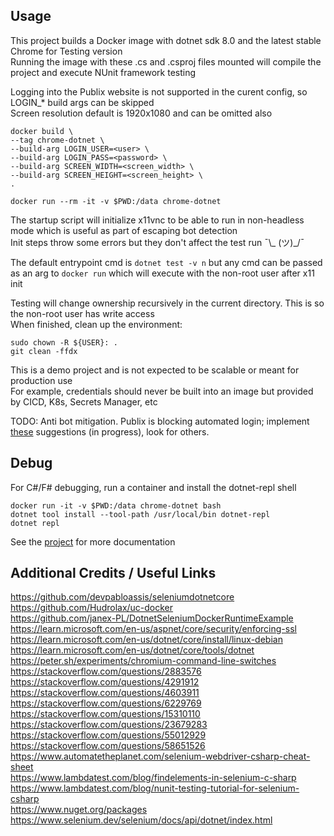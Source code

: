 ## Usage
This project builds a Docker image with dotnet sdk 8.0 and the latest stable Chrome for Testing version  
Running the image with these .cs and .csproj files mounted will compile the project and execute NUnit framework testing  

Logging into the Publix website is not supported in the curent config, so LOGIN_* build args can be skipped  
Screen resolution default is 1920x1080 and can be omitted also  

```
docker build \
--tag chrome-dotnet \
--build-arg LOGIN_USER=<user> \
--build-arg LOGIN_PASS=<password> \
--build-arg SCREEN_WIDTH=<screen_width> \
--build-arg SCREEN_HEIGHT=<screen_height> \
.

docker run --rm -it -v $PWD:/data chrome-dotnet
```
The startup script will initialize x11vnc to be able to run in non-headless mode which is useful as part of escaping bot detection  
Init steps throw some errors but they don't affect the test run ¯\\_ (ツ)_/¯  

The default entrypoint cmd is `dotnet test -v n` but any cmd can be passed as an arg to `docker run` which will execute with the non-root user after x11 init  

Testing will change ownership recursively in the current directory. This is so the non-root user has write access  
When finished, clean up the environment:  
```
sudo chown -R ${USER}: .
git clean -ffdx
```

This is a demo project and is not expected to be scalable or meant for production use  
For example, credentials should never be built into an image but provided by CICD, K8s, Secrets Manager, etc  

TODO: Anti bot mitigation. Publix is blocking automated login; implement [these](https://piprogramming.org/articles/How-to-make-Selenium-undetectable-and-stealth--7-Ways-to-hide-your-Bot-Automation-from-Detection-0000000017.html) suggestions (in progress), look for others. 

## Debug
For C#/F# debugging, run a container and install the dotnet-repl shell  
```
docker run -it -v $PWD:/data chrome-dotnet bash
dotnet tool install --tool-path /usr/local/bin dotnet-repl
dotnet repl
```
See the [project](https://github.com/jonsequitur/dotnet-repl) for more documentation  

## Additional Credits / Useful Links
https://github.com/devpabloassis/seleniumdotnetcore  
https://github.com/Hudrolax/uc-docker  
https://github.com/janex-PL/DotnetSeleniumDockerRuntimeExample  
https://learn.microsoft.com/en-us/aspnet/core/security/enforcing-ssl  
https://learn.microsoft.com/en-us/dotnet/core/install/linux-debian  
https://learn.microsoft.com/en-us/dotnet/core/tools/dotnet  
https://peter.sh/experiments/chromium-command-line-switches  
https://stackoverflow.com/questions/2883576  
https://stackoverflow.com/questions/4291912  
https://stackoverflow.com/questions/4603911  
https://stackoverflow.com/questions/6229769  
https://stackoverflow.com/questions/15310110  
https://stackoverflow.com/questions/23679283  
https://stackoverflow.com/questions/55012929  
https://stackoverflow.com/questions/58651526  
https://www.automatetheplanet.com/selenium-webdriver-csharp-cheat-sheet  
https://www.lambdatest.com/blog/findelements-in-selenium-c-sharp  
https://www.lambdatest.com/blog/nunit-testing-tutorial-for-selenium-csharp  
https://www.nuget.org/packages  
https://www.selenium.dev/selenium/docs/api/dotnet/index.html  
